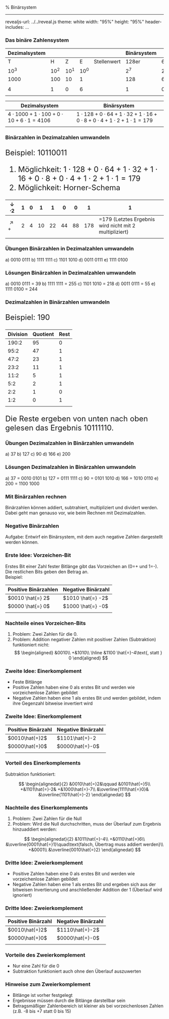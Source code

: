 % Binärsystem

---
revealjs-url: ../../reveal.js
theme: white
width: \"95%\"
height: \"95%\"
header-includes:
    <style>
    .beispiel {
      border:3px;
      border-style:solid;
      border-color:black;
      width:fit-content;
      margin:auto;
    }
    .wichtig {
      border:3px;
      border-style:solid;
      border-color:red;
      width:fit-content;
      margin:auto;
    }
    </style>
...


### Das binäre Zahlensystem
<font size="5">

| Dezimalsystem |        |        |        |             | Binärsystem |       |       |       |       |       |       |       |
| ------------- | ------ | ------ | ------ | ----------- | ----------- | ----- | ----- | ----- | ----- | ----- | ----- | ----- |
| T             | H      | Z      | E      | Stellenwert | 128er       | 64er  | 32er  | 16er  | 8er   | 4er   | 2er   | 1er   |
| $10^3$        | $10^2$ | $10^1$ | $10^0$ |             | $2^7$       | $2^6$ | $2^5$ | $2^4$ | $2^3$ | $2^2$ | $2^1$ | $2^0$ |
| 1000          | 100    | 10     | 1      |             | 128         | 64    | 32    | 16    | 8     | 4     | 2     | 1     |
|               |        |        |        |             |             |       |       |       |       |       |       |       |
| 4             | 1      | 0      | 6      |             | 1           | 0     | 1     | 1     | 0     | 0     | 1     | 1     |
|               |        |        |        |             |             |       |       |       |       |       |       |       |

</font>
<font size="4">

| Dezimalsystem                                      | Binärsystem                                                                          |
| -------------------------------------------------- | ------------------------------------------------------------------------------------ |
| $4\cdot 1000+1\cdot 100+0\cdot 10+6\cdot 1 = 4106$ | $1\cdot 128+0\cdot 64+1\cdot 32+1\cdot 16+0 \cdot 8+0\cdot 4+ 1\cdot 2+1\cdot 1=179$ |
|                                                    |                                                                                      |

</font>

### Binärzahlen in Dezimalzahlen umwandeln
<font size="5">

Beispiel: 10110011  

1. Möglichkeit: $1\cdot 128+0\cdot 64+1\cdot 32+1\cdot 16+0 \cdot 8+0\cdot 4+ 1\cdot 2+1\cdot 1=179$
2. Möglichkeit: Horner-Schema

| $\downarrow\cdot 2$ | 1   | 0   | 1   | 1   | 0   | 0   | 1   | 1                                                      |
| ------------------- | --- | --- | --- | --- | --- | --- | --- | ------------------------------------------------------ |
| $\nearrow +$        | 2   | 4   | 10  | 22  | 44  | 88  | 178 | =179 (Letztes Ergebnis wird nicht mit 2 multipliziert) |
|                     |     |     |     |     |     |     |     |                                                        |

</font>

### Übungen Binärzahlen in Dezimalzahlen umwandeln
a) 0010 0111
b) 1111 1111 
c) 1101 1010 
d) 0011 0111 
e) 1111 0100 

### Lösungen Binärzahlen in Dezimalzahlen umwandeln
a) 0010 0111 = 39
b) 1111 1111 = 255
c) 1101 1010 = 218
d) 0011 0111 = 55
e) 1111 0100 = 244

### Dezimalzahlen in Binärzahlen umwandeln
<font size="5">

Beispiel: 190

| Division | Quotient | Rest |
| -------- | -------- | ---- |
| 190:2    | 95       | 0    |
| 95:2     | 47       | 1    |
| 47:2     | 23       | 1    |
| 23:2     | 11       | 1    |
| 11:2     | 5        | 1    |
| 5:2      | 2        | 1    |
| 2:2      | 1        | 0    |
| 1:2      | 0        | 1    |
|          |          |      |

Die Reste ergeben von unten nach oben gelesen das Ergebnis 10111110.

</font>

### Übungen Dezimalzahlen in Binärzahlen umwandeln
a) 37
b) 127
c) 90
d) 166
e) 200

### Lösungen Dezimalzahlen in Binärzahlen umwandeln
a) 37 = 0010 0101 
b) 127 = 0111 1111 
c) 90 = 0101 1010 
d) 166 = 1010 0110 
e) 200 = 1100 1000

### Mit Binärzahlen rechnen
Binärzahlen können addiert, subtrahiert, multipliziert und dividert werden.  
Dabei geht man genauso vor, wie beim Rechnen mit Dezimalzahlen.

### Negative Binärzahlen
Aufgabe: Entwirf ein Binärsystem, mit dem auch negative Zahlen dargestellt werden können. 

### Erste Idee: Vorzeichen-Bit
Erstes Bit einer Zahl fester Bitlänge gibt das Vorzeichen an (0=+ und 1=-). Die restlichen Bits geben den Betrag an.  
Beispiel:  

| Positive Binärzahlen | Negative Binärzahl |
| -------------------- | ------------------ |
| $0010 \hat{=} 2$     | $1010 \hat{=} -2$  |
| $0000 \hat{=} 0$     | $1000 \hat{=} -0$  |
|                      |                    |

### Nachteile eines Vorzeichen-Bits
1. Problem: Zwei Zahlen für die 0.
2. Problem: Addition negativer Zahlen mit positiver Zahlen (Subtraktion) funktioniert nicht:  
$$
\begin{aligned}
&0010\\
+&1010\\
\hline
&1100 \hat{=}-4\text{, statt } 0
\end{aligned}
$$

### Zweite Idee: Einerkomplement
- Feste Bitlänge
- Positive Zahlen haben eine 0 als erstes Bit und werden wie vorzeichenlose Zahlen gebildet
- Negative Zahlen haben eine 1 als erstes Bit und werden gebildet, indem ihre Gegenzahl bitweise invertiert wird

### Zweite Idee: Einerkomplement

| Positive Binärzahl | Negative Binärzahl |
| ------------------ | ------------------ |
| $0010\hat{=}2$     | $1101\hat{=}-2     |
| $0000\hat{=}0$     | $0000\hat{=}-0$    |
|                    |                    |

### Vorteil des Einerkomplements
Subtraktion funktioniert:

$$
\begin{alignedat}{2}
&0010\hat{=}2&\qquad &0101\hat{=}5\\
+&1101\hat{=}-2& +&1000\hat{=}-7\\
&\overline{1111\hat{=}0}& &\overline{1101\hat{=}-2}
\end{alignedat}
$$

### Nachteile des Einerkomplements
1. Problem: Zwei Zahlen für die Null
2. Problem: Wird die Null durchschritten, muss der Überlauf zum Ergebnis hinzuaddiert werden:

$$
\begin{alignedat}{2}
&1011\hat{=}-4\\
+&0110\hat{=}6\\
&\overline{0001\hat{=}1}\quad\text{falsch, Übertrag muss addiert werden}\\
+&0001\\
&\overline{0010\hat{=}2}
\end{alignedat}
$$

### Dritte Idee: Zweierkomplement
- Positive Zahlen haben eine 0 als erstes Bit und werden wie vorzeichenlose Zahlen gebildet
- Negative Zahlen haben eine 1 als erstes Bit und ergeben sich aus der bitweisen Invertierung und anschließender Addition der 1 (Überlauf wird ignoriert)

### Dritte Idee: Zweierkomplement

| Positive Binärzahl | Negative Binärzahl |
| ------------------ | ------------------ |
| $0010\hat{=}2$     | $1110\hat{=}-2$    |
| $0000\hat{=}0$     | $0000\hat{=}-0$    |
|                    |                    |

### Vorteile des Zweierkomplement
- Nur eine Zahl für die 0
- Subtraktion funktioniert auch ohne den Überlauf auszuwerten

### Hinweise zum Zweierkomplement
- Bitlänge ist vorher festgelegt
- Ergebnisse müssen durch die Bitlänge darstellbar sein
- Betragsmäßiger Zahlenbereich ist kleiner als bei vorzeichenlosen Zahlen (z.B. -8 bis +7 statt 0 bis 15)

